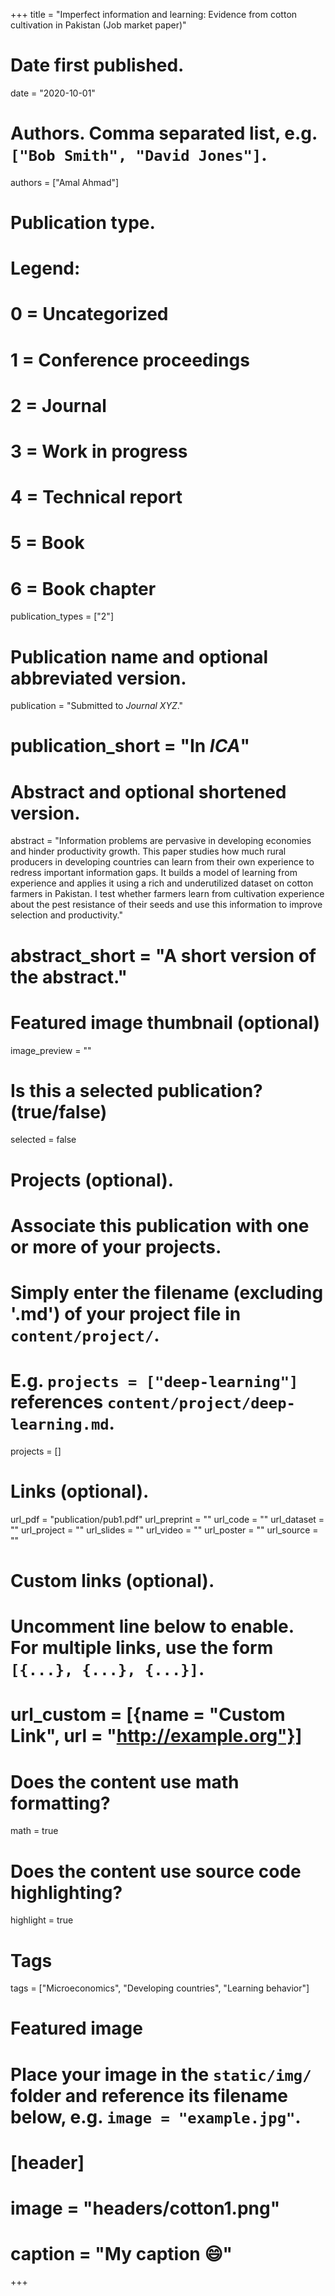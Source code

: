 +++
title = "Imperfect information and learning: Evidence from cotton cultivation in Pakistan (Job market paper)"

# Date first published.
date = "2020-10-01"

# Authors. Comma separated list, e.g. `["Bob Smith", "David Jones"]`.
authors = ["Amal Ahmad"]

# Publication type.
# Legend:
# 0 = Uncategorized
# 1 = Conference proceedings
# 2 = Journal
# 3 = Work in progress
# 4 = Technical report
# 5 = Book
# 6 = Book chapter
publication_types = ["2"]

# Publication name and optional abbreviated version.
publication = "Submitted to *Journal XYZ*."
# publication_short = "In *ICA*"

# Abstract and optional shortened version.
abstract = "Information problems are pervasive in developing economies and hinder productivity growth. This paper studies how much rural producers in developing countries can learn from their own experience to redress important information gaps. It builds a model of learning from experience and applies it using a rich and underutilized dataset on cotton farmers in Pakistan. I test whether farmers learn from cultivation experience about the pest resistance of their seeds and use this information to improve selection and productivity."
# abstract_short = "A short version of the abstract."

# Featured image thumbnail (optional)
image_preview = ""

# Is this a selected publication? (true/false)
 selected = false

# Projects (optional).
#   Associate this publication with one or more of your projects.
#   Simply enter the filename (excluding '.md') of your project file in `content/project/`.
#   E.g. `projects = ["deep-learning"]` references `content/project/deep-learning.md`.
projects = []

# Links (optional).
url_pdf = "publication/pub1.pdf"
url_preprint = ""
url_code = ""
url_dataset = ""
url_project = ""
url_slides = ""
url_video = ""
url_poster = ""
url_source = ""

# Custom links (optional).
#   Uncomment line below to enable. For multiple links, use the form `[{...}, {...}, {...}]`.
# url_custom = [{name = "Custom Link", url = "http://example.org"}]

# Does the content use math formatting?
math = true

# Does the content use source code highlighting?
highlight = true

# Tags
tags = ["Microeconomics", "Developing countries", "Learning behavior"]

# Featured image
# Place your image in the `static/img/` folder and reference its filename below, e.g. `image = "example.jpg"`.
# [header]
# image = "headers/cotton1.png"
# caption = "My caption 😄"

+++
